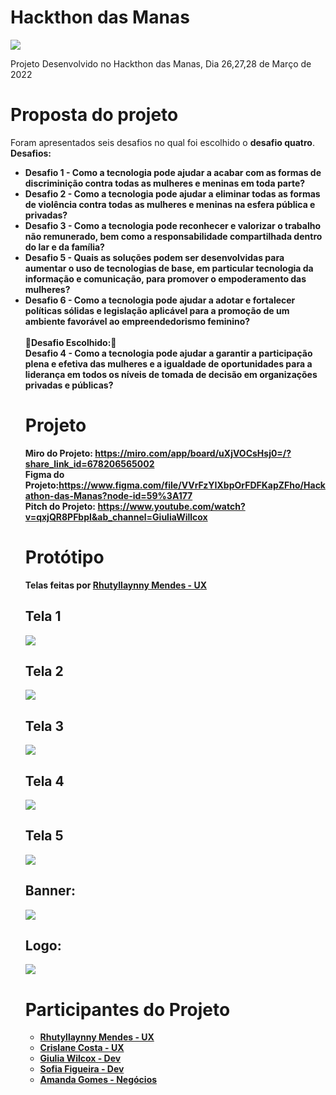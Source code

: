 
<h1><b>Hackthon das Manas</b></h1> 
<img src="https://i.ibb.co/VWKV12s/Hackthon-das-Manas-imagem-git.png">

Projeto Desenvolvido no Hackthon das Manas, Dia 26,27,28 de Março de 2022

<h1> Proposta do projeto</h1>

Foram apresentados seis desafios no qual foi escolhido o <b>desafio quatro</b>.<br>
<b>Desafios:<b>
<ul>  
<li>Desafio 1 - Como a tecnologia pode ajudar a acabar com as formas de discriminição contra todas as mulheres e meninas em toda parte?</li>
<li>Desafio 2 - Como a tecnologia pode ajudar a eliminar todas as formas de violência contra todas as mulheres e meninas na esfera pública e privadas?</li>
<li>Desafio 3 - Como a tecnologia pode reconhecer e valorizar o trabalho não remunerado, bem como a responsabilidade compartilhada dentro do lar e da família?</li>
<li>Desafio 5 - Quais as soluções podem ser desenvolvidas para aumentar o uso de tecnologias de base, em particular tecnologia da informação e comunicação, para promover o empoderamento das mulheres?</li>
<li>Desafio 6 - Como a tecnologia pode ajudar a adotar e fortalecer políticas sólidas e legislação aplicável para a promoção de um ambiente favorável ao empreendedorismo feminino?</li>
  <br>
  🔴Desafio Escolhido:🔴<br> 
  Desafio 4 - Como a tecnologia pode ajudar a garantir a participação plena e efetiva das mulheres e a igualdade de oportunidades para a liderança em todos os níveis de   tomada de decisão em organizações privadas e públicas?

  <h1>Projeto</h1>
  
  <b>Miro do Projeto: https://miro.com/app/board/uXjVOCsHsj0=/?share_link_id=678206565002</b><br>
  <b> Figma do Projeto:</b>https://www.figma.com/file/VVrFzYIXbpOrFDFKapZFho/Hackathon-das-Manas?node-id=59%3A177<br>
  <b> Pitch do Projeto:</b> https://www.youtube.com/watch?v=qxjQR8PFbpI&ab_channel=GiuliaWillcox
  
  <h1> Protótipo</h1>
 Telas feitas por <a href='https://www.linkedin.com/in/rhutyllaynny-mendes-889255a5/' \newpage'>Rhutyllaynny Mendes - UX</a></li>
 <h2> Tela 1</h2>
  
  <img src="https://i.ibb.co/txWmRTN/Tela-1.png">
  
 <h2> Tela 2</h2>
  
  
  <img src="https://i.ibb.co/sKLY6j1/tela-2.png">
  
  
 <h2> Tela 3</h2>
  
  <img src="https://i.ibb.co/swmv4md/Tela-3.png">
  
   <h2> Tela 4</h2>
  
  <img src="https://i.ibb.co/L9Xm5Bp/tela-4.png">
  
  
   <h2> Tela 5</h2>
  
  
  <img src="https://i.ibb.co/986mBd2/tela-5.png">
  
  
  <h2>Banner:</h2>
  
  
  <img src="https://i.ibb.co/yytMNHT/banner-site.png">
  
  
  <h2> Logo:</h2> 
  
   <img src="https://i.ibb.co/C5LCCnL/logo.png">
  
  <h1>Participantes do Projeto</h1> 
  
  <ul>  
<li> <a href='https://www.linkedin.com/in/rhutyllaynny-mendes-889255a5/' \newpage'>Rhutyllaynny Mendes - UX</a></li>
<li><a href='https://www.linkedin.com/in/crislanecosta/' target='_blank'>Crislane Costa - UX</a></li>
  <li><a href='https://www.linkedin.com/in/giulia-willcox/' target='_blank'> Giulia Wilcox - Dev</a></li>
  <li><a href='https://www.linkedin.com/in/sofiabfigueira/' target='_blank'>Sofia Figueira - Dev</a></li>
<li><a href='https://www.linkedin.com/in/amanda-gomes-de-melo-pereira-0ba88b20b/'>Amanda Gomes - Negócios </a></li>
  

  
  
